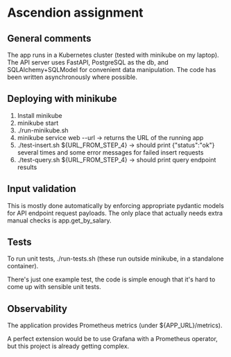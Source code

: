 # Ascendion assignment

## General comments

The app runs in a Kubernetes cluster (tested with minikube on my laptop). The API server uses
FastAPI, PostgreSQL as the db, and SQLAlchemy+SQLModel for convenient data manipulation. The
code has been written asynchronously where possible.

## Deploying with minikube

1. Install minikube
2. minikube start
3. ./run-minikube.sh
4. minikube service web --url
  -> returns the URL of the running app
5. ./test-insert.sh ${URL_FROM_STEP_4}
  -> should print {"status":"ok"} several times and some error messages for failed insert requests
6. ./test-query.sh ${URL_FROM_STEP_4}
  -> should print query endpoint results

## Input validation

This is mostly done automatically by enforcing appropriate pydantic models for API
endpoint request payloads. The only place that actually needs extra manual checks
is app.get_by_salary.

## Tests

To run unit tests, ./run-tests.sh (these run outside minikube, in a standalone container).

There's just one example test, the code is simple enough that it's hard to come up with
sensible unit tests.

## Observability

The application provides Prometheus metrics (under ${APP_URL}/metrics).

A perfect extension would be to use Grafana with a Prometheus operator, but this project
is already getting complex.
